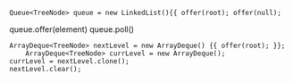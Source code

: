  `Queue<TreeNode> queue = new LinkedList(){{ offer(root); offer(null); `

 queue.offer(element)
 queue.poll()


```
ArrayDeque<TreeNode> nextLevel = new ArrayDeque() {{ offer(root); }};
    ArrayDeque<TreeNode> currLevel = new ArrayDeque();
currLevel = nextLevel.clone();
nextLevel.clear();
```
